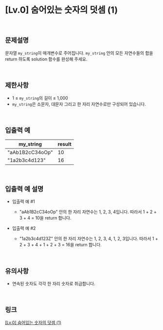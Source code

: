 # [Lv.0] 숨어있는 숫자의 덧셈 (1)

<br>

## 문제설명
문자열 `my_string`이 매개변수로 주어집니다. `my_string` 안의 모든 자연수들의 합을 return 하도록 solution 함수를 완성해 주세요.

<br>

## 제한사항
- 1 ≤ `my_string`의 길이 ≤ 1,000
- `my_string`은 소문자, 대문자 그리고 한 자리 자연수로만 구성되어 있습니다.

<br>

## 입출력 예
| my_string | result |
|---|---|
| "aAb1B2cC34oOp" | 10 |
| "1a2b3c4d123" | 16 |

<br>

## 입출력 예 설명
- 입출력 예 #1
    - "aAb1B2cC34oOp" 안의 한 자리 자연수는 1, 2, 3, 4입니다. 따라서 1 + 2 + 3 + 4 = 10을 return 합니다.

- 입출력 예 #2
    - "1a2b3c4d123Z" 안의 한 자리 자연수는 1, 2, 3, 4, 1, 2, 3입니다. 따라서 1 + 2 + 3 + 4 + 1 + 2 + 3 = 16을 return 합니다.

<br>

## 유의사항
- 연속된 숫자도 각각 한 자리 숫자로 취급합니다.

<br>

## 링크
[[Lv.0] 숨어있는 숫자의 덧셈 (1)](https://school.programmers.co.kr/learn/courses/30/lessons/120851)

